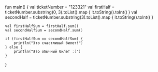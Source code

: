 fun main() {
    val ticketNumber = "123321"
    val firstHalf = ticketNumber.substring(0, 3).toList().map { it.toString().toInt() }
    val secondHalf = ticketNumber.substring(3).toList().map { it.toString().toInt() }

    val firstHalfSum = firstHalf.sum()
    val secondHalfSum = secondHalf.sum()

    if (firstHalfSum == secondHalfSum) {
        println("Это счастливый билет!")
    } else {
        println("Это обычный билет :(")
    }
}
